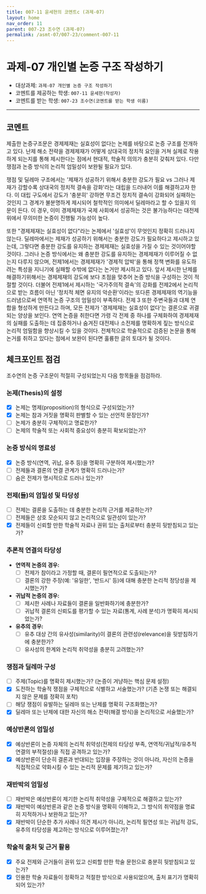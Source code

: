 ```yaml
---
title: 007-11 윤세현의 코멘트c (과제-07) 
layout: home
nav_order: 11
parent: 007-23 조수연 (과제-07)
permalink: /asmt-07/007-23/comment-007-11
---
```


# 과제-07 개인별 논증 구조 작성하기

- 대상과제: `과제-07 개인별 논증 구조 작성하기`
- 코멘트를 제공하는 학생: `007-11 윤세현(작성자)` 
- 코멘트를 받는 학생: `007-23 조수연(코멘트를 받는 학생 이름)` 

---

## 코멘트

제출한 논증구조문은 경제제재는 실효성이 없다는 논제를 바탕으로 논증 구조를 전개하고 있다. 난제 해소 전략을 경제제재가 어떻게 상대국의 정치적 요인을 거쳐 실제로 작용하게 되는지를 통해 제시한다는 점에서 현대적, 학술적 의의가 충분히 갖춰저 있다. 다만 쟁점과 논증 방식의 논리적 엄밀성이 보완될 필요가 있다. 

쟁점 및 딜레마 구조에서는 '제재가 성공하기 위해서 충분한 강도가 필요 vs 그러나 제재가 강할수록 상대국의 정치적 결속을 강화'라는 대립을 드러내어 이를 해결하고자 한다. 이 대립 구도에서 강도가 '충분히' 강하면 무조건 정치적 결속이 강화되어 실패하는 것인지 그 경계가 불분명하게 제시되어 철학적인 의미에서 딜레마라고 할 수 있을지 의문이 든다. 이 경우, 이미 경제제재가 국제 사회에서 성공하는 것은 불가능하다는 대전제 위에서 무의미한 논증이 진행될 가능성이 높다.

또한 "경제제재는 실효성이 없다"라는 논제에서 '실효성'이 무엇인지 정확히 드러나지 않는다. 딜레마에서는 제재가 성공하기 위해서는 충분한 강도가 필요하다고 제시하고 있는데, 그렇다면 충분한 강도를 유지하는 경제제재는 실효성을 가질 수 있는 것이어야할 것이다. 그러나 논증 방식에서는 왜 충분한 강도를 유지하는 경제제재가 이루어질 수 없는지 다루지 않으며, 전제1에서는 경제제재가 '경제적 압박'을 통해 정책 변화를 유도하려는 특성을 지니기에 실패할 수밖에 없다는 논거만 제시하고 있다. 앞서 제시한 난제를 해결하기위해서는 경제제재의 강도에 보다 초점을 맞추어 논증 방식을 구성하는 것이 적절할 것이다. 더불어 전제1에서 제시하는 '국가주의적 결속'의 강화를 전제2에서 논리적으로 받는 흐름이 아닌 '정치적 체면 유지의 악순환'이라는 또다른 경제제재의 역기능을 드러냄으로써 연역적 논증 구조의 엄밀성이 부족하다. 전제 3 또한 주변국들과 대체 연합을 형성하게 만든다고 하며, 모든 전제가 '경제제재는 실효성이 없다'는 결론으로 귀결되는 양상을 보인다. 연역 논증을 취한다면 가령 각 전제 중 하나를 구체화하여 경제제재의 실패를 도출하는 데 집중하거나 숨겨진 대전제나 소전제를 명확하게 짚는 방식으로 논리적 엄밀함을 향상시킬 수 있을 것이다. 전체적으로 학술적으로 검증된 논문을 통해 논거를 취하고 있다는 점에서 보완이 된다면 훌륭한 글의 토대가 될 것이다. 


## 체크포인트 점검

조수연의 논증 구조문이 적절히 구성되었는지 다음 항목들을 점검하라.

### **논제(Thesis)의 설정**
- [x] 논제는 명제(proposition)의 형식으로 구성되었는가?
- [x] 논제는 참과 거짓을 명확히 판별할 수 있는 선언적 문장인가?
- [ ] 논제가 충분히 구체적이고 명료한가?
- [ ] 논제의 학술적 또는 사회적 중요성이 충분히 확보되었는가?

### **논증 방식의 명료성**
- [x] 논증 방식(연역, 귀납, 유추 등)을 명확히 구분하여 제시했는가?
- [ ] 전제들과 결론의 연결 관계가 명확히 드러나는가?
- [ ] 숨은 전제가 명시적으로 드러나 있는가?

### **전제(들)의 엄밀성 및 타당성**
- [ ] 전제는 결론을 도출하는 데 충분한 논리적 근거를 제공하는가?
- [ ] 전제들은 상호 모순되지 않고 논리적으로 일관성이 있는가?
- [x] 전제들이 신뢰할 만한 학술적 자료나 권위 있는 출처로부터 충분히 뒷받침되고 있는가?

### **추론적 연결의 타당성**
- **연역적 논증의 경우:**
  - [ ] 전제가 참이라고 가정할 때, 결론이 필연적으로 도출되는가?
  - [ ] 결론의 강한 주장(예: '유일한', '반드시' 등)에 대해 충분한 논리적 정당성을 제시했는가?

- **귀납적 논증의 경우:**
  - [ ] 제시한 사례나 자료들이 결론을 일반화하기에 충분한가?
  - [ ] 귀납적 결론의 신뢰도를 평가할 수 있는 자료(통계, 사례 분석)가 명확히 제시되었는가?

- **유추의 경우:**
  - [ ] 유추 대상 간의 유사성(similarity)이 결론의 관련성(relevance)을 뒷받침하기에 충분한가?
  - [ ] 유사성의 한계와 논리적 취약성을 충분히 고려했는가?

### **쟁점과 딜레마 구성**
- [ ] 주제(Topic)를 명확히 제시했는가? (논증이 겨냥하는 핵심 문제 설정)
- [x] 도전하는 학술적 쟁점을 구체적으로 식별하고 서술했는가? (기존 논쟁 또는 해결되지 않은 문제를 정확히 포착)
- [ ] 해당 쟁점이 유발하는 딜레마 또는 난제를 명확히 구조화했는가?
- [x] 딜레마 또는 난제에 대한 자신의 해소 전략(해결 방식)을 논리적으로 서술했는가?

### **예상반론의 엄밀성**
- [x] 예상반론이 논증 자체의 논리적 취약성(전제의 타당성 부족, 연역적/귀납적/유추적 연결의 부적절성)을 직접 공격하고 있는가?
- [x] 예상반론이 단순히 결론과 반대되는 입장을 주장하는 것이 아니라, 자신의 논증을 직접적으로 약화시킬 수 있는 논리적 문제를 제기하고 있는가?

### **재반박의 엄밀성**
- [ ] 재반박은 예상반론이 제기한 논리적 취약성을 구체적으로 해결하고 있는가?
- [x] 재반박이 예상반론과 같은 논증 방식을 명확히 이해하고, 그 방식의 취약점을 명료히 지적하거나 보완하고 있는가?
- [x] 재반박이 단순한 추가 사례나 의견 제시가 아니라, 논리적 필연성 또는 귀납적 강도, 유추의 타당성을 제고하는 방식으로 이루어졌는가?

### **학술적 출처 및 근거 활용**
- [x] 주요 전제와 근거들이 권위 있고 신뢰할 만한 학술 문헌으로 충분히 뒷받침되고 있는가?
- [x] 인용한 학술 자료들이 정확하고 적절한 방식으로 사용되었으며, 출처 표기가 명확히 되어 있는가?
